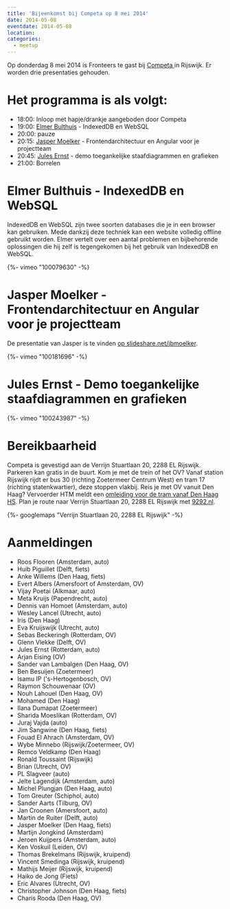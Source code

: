 ```yaml
---
title: 'Bijeenkomst bij Competa op 8 mei 2014'
date: 2014-05-08
eventdate: 2014-05-08
location:
categories:
  - meetup
---
```


Op donderdag 8 mei 2014 is Fronteers te gast bij [Competa ](http://www.competa.com/) in Rijswijk. Er worden drie presentaties gehouden.

# Het programma is als volgt:

- 18:00: Inloop met hapje/drankje aangeboden door Competa
- 19:00: [Elmer Bulthuis](https://twitter.com/elmerbulthuis) - IndexedDB en WebSQL
- 20:00: pauze
- 20:15: [Jasper Moelker](https://twitter.com/jbmoelker) - Frontendarchitectuur en Angular voor je projectteam
- 20:45: [Jules Ernst](https://twitter.com/JulezRulez) - demo toegankelijke staafdiagrammen en grafieken
- 21:00: Borrelen

# Elmer Bulthuis - IndexedDB en WebSQL

IndexedDB en WebSQL zijn twee soorten databases die je in een browser kan gebruiken. Mede dankzij deze techniek kan een website volledig offline gebruikt worden. Elmer vertelt over een aantal problemen en bijbehorende oplossingen die hij zelf is tegengekomen bij het gebruik van IndexedDB en WebSQL.

{%- vimeo "100079630" -%}

# Jasper Moelker - Frontendarchitectuur en Angular voor je projectteam

De presentatie van Jasper is te vinden [op slideshare.net/jbmoelker](http://www.slideshare.net/jbmoelker/voorhoede-frontend-architecture).

{%- vimeo "100181696" -%}

# Jules Ernst - Demo toegankelijke staafdiagrammen en grafieken

{%- vimeo "100243987" -%}

# Bereikbaarheid

Competa is gevestigd aan de Verrijn Stuartlaan 20, 2288 EL Rijswijk. Parkeren kan gratis in de buurt.
Kom je met de trein of het OV? Vanaf station Rijswijk rijdt er bus 30 (richting Zoetermeer Centrum West) en tram 17 (richting statenkwartier), deze stoppen vlakbij. Reis je met OV vanuit Den Haag? Vervoerder HTM meldt een [omleiding voor de tram vanaf Den Haag HS](http://www.htm.nl/reisinformatie/wijzigingen/omleiding-tram-bij-station-hs-van-28-april-tm-25-mei/).
Plan je route naar Verrijn Stuartlaan 20, 2288 EL Rijswijk met [9292.nl](http://9292.nl/).

{%- googlemaps "Verrijn Stuartlaan 20, 2288 EL Rijswijk" -%}

# Aanmeldingen

- Roos Flooren (Amsterdam, auto)
- Huib Piguillet (Delft, fiets)
- Anke Willems (Den Haag, fiets)
- Evert Albers (Amersfoort of Amsterdam, OV)
- Vijay Poetai (Alkmaar, auto)
- Meta Kruijs (Papendrecht, auto)
- Dennis van Homoet (Amsterdam, auto)
- Wesley Lancel (Utrecht, auto)
- Iris (Den Haag)
- Eva Kruijswijk (Utrecht, auto)
- Sebas Beckeringh (Rotterdam, OV)
- Glenn Vlekke (Delft, OV)
- Jules Ernst (Rotterdam, auto)
- Arjan Eising (OV)
- Sander van Lambalgen (Den Haag, OV)
- Ben Besuijen (Zoetermeer)
- Isamu IP ('s-Hertogenbosch, OV)
- Raymon Schouwenaar (OV)
- Nouh Lahouel (Den Haag, OV)
- Mohamed (Den Haag)
- Ilana Dumapat (Zoetermeer)
- Sharida Moeslikan (Rotterdam, OV)
- Juraj Vajda (auto)
- Jim Sangwine (Den Haag, fiets)
- Fouad El Ahrach (Amsterdam, OV)
- Wybe Minnebo (Rijswijk/Zoetermeer, OV)
- Remco Veldkamp (Den Haag)
- Ronald Toussaint (Rijswijk)
- Brian (Utrecht, OV)
- PL Slagveer (auto)
- Jelte Lagendijk (Amsterdam, auto)
- Michel Plungjan (Den Haag, auto)
- Tom Greuter (Schiphol, auto)
- Sander Aarts (Tilburg, OV)
- Jan Croonen (Amersfoort, auto)
- Martin de Ruiter (Delft, auto)
- Jasper Moelker (Den Haag, fiets)
- Martijn Jongkind (Amsterdam)
- Jeroen Kuijpers (Amsterdam, auto)
- Ken Voskuil (Leiden, OV)
- Thomas Brekelmans (Rijswijk, kruipend)
- Vincent Smedinga (Rijswijk, kruipend)
- Mathijs Meijer (Rijswijk, kruipend)
- Haiko de Jong (Fiets)
- Eric Alvares (Utrecht, OV)
- Christopher Johnson (Den Haag, fiets)
- Charis Rooda (Den Haag, OV)
